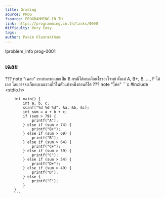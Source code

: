 ```yaml
---
title: Grading
source: PROG
fsource: PROGRAMMING.IN.TH
link: https://programming.in.th/tasks/0000
difficulty: Very Easy
tags: 
author: Pakin Olanraktham
---
```


!problem_info prog-0001

## เฉลย
??? note "เฉลย"
    เราสามารถแยกเป็น 8 กรณีได้ตามเงื่อนไขของโจทย์ ตั้งแต่ A, B+, B, ..., F ได้เลย โดยอาจจะเก็บคะแนนรวมไว้ในตัวแปรหนึ่งก่อนก็ได้
    ??? note "โค้ด"
        ```c
        #include <stdio.h>

        int main() {
            int a, b, c;
            scanf("%d %d %d", &a, &b, &c);
            int sum = a + b + c;
            if (sum > 79) {
                printf("A");
            } else if (sum > 74) {
                printf("B+");
            } else if (sum > 69) {
                printf("B");
            } else if (sum > 64) {
                printf("C+");
            } else if (sum > 59) {
                printf("C");
            } else if (sum > 54) {
                printf("D+");
            } else if (sum > 49) {
                printf("D");
            } else {
                printf("F");
            }
        }
        ```